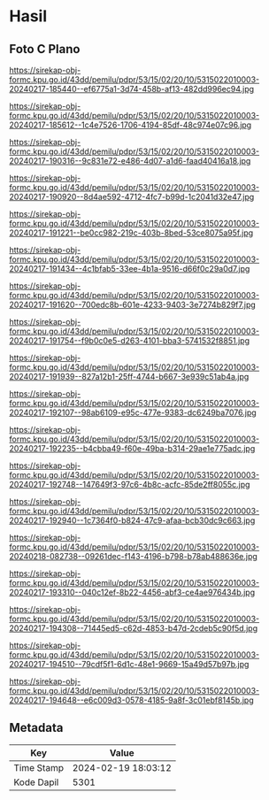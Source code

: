 # Hasil

## Foto C Plano

https://sirekap-obj-formc.kpu.go.id/43dd/pemilu/pdpr/53/15/02/20/10/5315022010003-20240217-185440--ef6775a1-3d74-458b-af13-482dd996ec94.jpg

https://sirekap-obj-formc.kpu.go.id/43dd/pemilu/pdpr/53/15/02/20/10/5315022010003-20240217-185612--1c4e7526-1706-4194-85df-48c974e07c96.jpg

https://sirekap-obj-formc.kpu.go.id/43dd/pemilu/pdpr/53/15/02/20/10/5315022010003-20240217-190316--9c831e72-e486-4d07-a1d6-faad40416a18.jpg

https://sirekap-obj-formc.kpu.go.id/43dd/pemilu/pdpr/53/15/02/20/10/5315022010003-20240217-190920--8d4ae592-4712-4fc7-b99d-1c2041d32e47.jpg

https://sirekap-obj-formc.kpu.go.id/43dd/pemilu/pdpr/53/15/02/20/10/5315022010003-20240217-191221--be0cc982-219c-403b-8bed-53ce8075a95f.jpg

https://sirekap-obj-formc.kpu.go.id/43dd/pemilu/pdpr/53/15/02/20/10/5315022010003-20240217-191434--4c1bfab5-33ee-4b1a-9516-d66f0c29a0d7.jpg

https://sirekap-obj-formc.kpu.go.id/43dd/pemilu/pdpr/53/15/02/20/10/5315022010003-20240217-191620--700edc8b-601e-4233-9403-3e7274b829f7.jpg

https://sirekap-obj-formc.kpu.go.id/43dd/pemilu/pdpr/53/15/02/20/10/5315022010003-20240217-191754--f9b0c0e5-d263-4101-bba3-5741532f8851.jpg

https://sirekap-obj-formc.kpu.go.id/43dd/pemilu/pdpr/53/15/02/20/10/5315022010003-20240217-191939--827a12b1-25ff-4744-b667-3e939c51ab4a.jpg

https://sirekap-obj-formc.kpu.go.id/43dd/pemilu/pdpr/53/15/02/20/10/5315022010003-20240217-192107--98ab6109-e95c-477e-9383-dc6249ba7076.jpg

https://sirekap-obj-formc.kpu.go.id/43dd/pemilu/pdpr/53/15/02/20/10/5315022010003-20240217-192235--b4cbba49-f60e-49ba-b314-29ae1e775adc.jpg

https://sirekap-obj-formc.kpu.go.id/43dd/pemilu/pdpr/53/15/02/20/10/5315022010003-20240217-192748--147649f3-97c6-4b8c-acfc-85de2ff8055c.jpg

https://sirekap-obj-formc.kpu.go.id/43dd/pemilu/pdpr/53/15/02/20/10/5315022010003-20240217-192940--1c7364f0-b824-47c9-afaa-bcb30dc9c663.jpg

https://sirekap-obj-formc.kpu.go.id/43dd/pemilu/pdpr/53/15/02/20/10/5315022010003-20240218-082738--09261dec-f143-4196-b798-b78ab488636e.jpg

https://sirekap-obj-formc.kpu.go.id/43dd/pemilu/pdpr/53/15/02/20/10/5315022010003-20240217-193310--040c12ef-8b22-4456-abf3-ce4ae976434b.jpg

https://sirekap-obj-formc.kpu.go.id/43dd/pemilu/pdpr/53/15/02/20/10/5315022010003-20240217-194308--71445ed5-c62d-4853-b47d-2cdeb5c90f5d.jpg

https://sirekap-obj-formc.kpu.go.id/43dd/pemilu/pdpr/53/15/02/20/10/5315022010003-20240217-194510--79cdf5f1-6d1c-48e1-9669-15a49d57b97b.jpg

https://sirekap-obj-formc.kpu.go.id/43dd/pemilu/pdpr/53/15/02/20/10/5315022010003-20240217-194648--e6c009d3-0578-4185-9a8f-3c01ebf8145b.jpg


## Metadata

| Key        | Value               |
| ---------- | ------------------- |
| Time Stamp | 2024-02-19 18:03:12 |
| Kode Dapil | 5301                |



